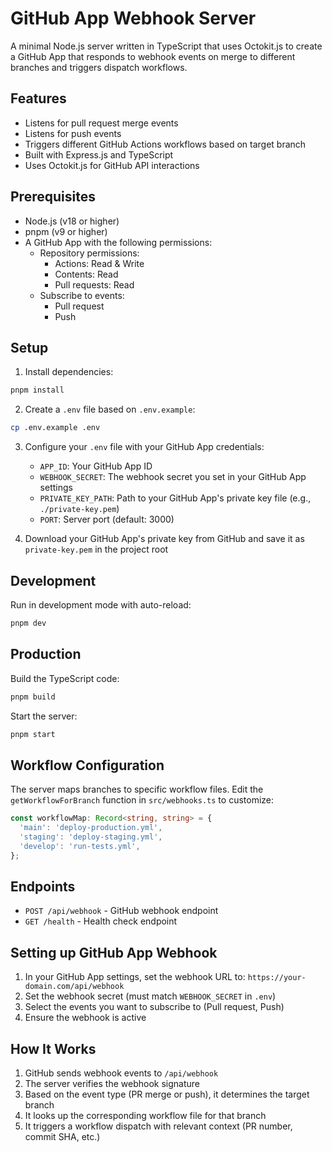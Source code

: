 # GitHub App Webhook Server

A minimal Node.js server written in TypeScript that uses Octokit.js to create a GitHub App that responds to webhook events on merge to different branches and triggers dispatch workflows.

## Features

- Listens for pull request merge events
- Listens for push events
- Triggers different GitHub Actions workflows based on target branch
- Built with Express.js and TypeScript
- Uses Octokit.js for GitHub API interactions

## Prerequisites

- Node.js (v18 or higher)
- pnpm (v9 or higher)
- A GitHub App with the following permissions:
  - Repository permissions:
    - Actions: Read & Write
    - Contents: Read
    - Pull requests: Read
  - Subscribe to events:
    - Pull request
    - Push

## Setup

1. Install dependencies:
```bash
pnpm install
```

2. Create a `.env` file based on `.env.example`:
```bash
cp .env.example .env
```

3. Configure your `.env` file with your GitHub App credentials:
   - `APP_ID`: Your GitHub App ID
   - `WEBHOOK_SECRET`: The webhook secret you set in your GitHub App settings
   - `PRIVATE_KEY_PATH`: Path to your GitHub App's private key file (e.g., `./private-key.pem`)
   - `PORT`: Server port (default: 3000)

4. Download your GitHub App's private key from GitHub and save it as `private-key.pem` in the project root

## Development

Run in development mode with auto-reload:
```bash
pnpm dev
```

## Production

Build the TypeScript code:
```bash
pnpm build
```

Start the server:
```bash
pnpm start
```

## Workflow Configuration

The server maps branches to specific workflow files. Edit the `getWorkflowForBranch` function in `src/webhooks.ts` to customize:

```typescript
const workflowMap: Record<string, string> = {
  'main': 'deploy-production.yml',
  'staging': 'deploy-staging.yml',
  'develop': 'run-tests.yml',
};
```

## Endpoints

- `POST /api/webhook` - GitHub webhook endpoint
- `GET /health` - Health check endpoint

## Setting up GitHub App Webhook

1. In your GitHub App settings, set the webhook URL to: `https://your-domain.com/api/webhook`
2. Set the webhook secret (must match `WEBHOOK_SECRET` in `.env`)
3. Select the events you want to subscribe to (Pull request, Push)
4. Ensure the webhook is active

## How It Works

1. GitHub sends webhook events to `/api/webhook`
2. The server verifies the webhook signature
3. Based on the event type (PR merge or push), it determines the target branch
4. It looks up the corresponding workflow file for that branch
5. It triggers a workflow dispatch with relevant context (PR number, commit SHA, etc.)
